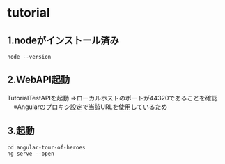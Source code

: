 # tutorial

## 1.nodeがインストール済み
```
node --version
```
## 2.WebAPI起動
TutorialTestAPIを起動
⇒ローカルホストのポートが44320であることを確認
　※Angularのプロキシ設定で当該URLを使用しているため

## 3.起動
```
cd angular-tour-of-heroes
ng serve --open
```
